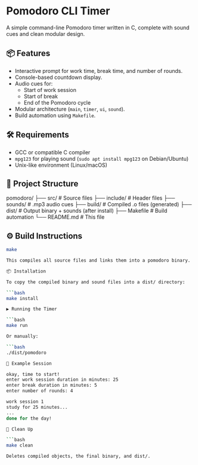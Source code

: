 # Pomodoro CLI Timer

A simple command-line Pomodoro timer written in C, complete with sound cues and clean modular design.

## 📦 Features

- Interactive prompt for work time, break time, and number of rounds.
- Console-based countdown display.
- Audio cues for:
  - Start of work session
  - Start of break
  - End of the Pomodoro cycle
- Modular architecture (`main`, `timer`, `ui`, `sound`).
- Build automation using `Makefile`.

## 🛠️ Requirements

- GCC or compatible C compiler
- `mpg123` for playing sound (`sudo apt install mpg123` on Debian/Ubuntu)
- Unix-like environment (Linux/macOS)

## 🧱 Project Structure

pomodoro/
├── src/ # Source files
├── include/ # Header files
├── sounds/ # .mp3 audio cues
├── build/ # Compiled .o files (generated)
├── dist/ # Output binary + sounds (after install)
├── Makefile # Build automation
└── README.md # This file


## ⚙️ Build Instructions

```bash
make

This compiles all source files and links them into a pomodoro binary.

📦 Installation

To copy the compiled binary and sound files into a dist/ directory:

```bash
make install

▶️ Running the Timer

```bash
make run

Or manually:

```bash
./dist/pomodoro

🔁 Example Session

okay, time to start!
enter work session duration in minutes: 25
enter break duration in minutes: 5
enter number of rounds: 4

work session 1
study for 25 minutes...
...
done for the day!

🧹 Clean Up

```bash
make clean

Deletes compiled objects, the final binary, and dist/.